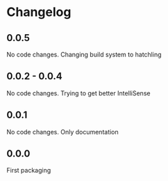 # Changelog

## 0.0.5
No code changes. Changing build system to hatchling

## 0.0.2 - 0.0.4
No code changes. Trying to get better IntelliSense

## 0.0.1
No code changes. Only documentation

## 0.0.0
First packaging